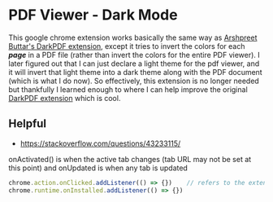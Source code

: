 # PDF Viewer - Dark Mode 

This google chrome extension works basically the same way as [Arshpreet Buttar's DarkPDF extension](https://github.com/ArshSB/DarkPDF), except it tries to invert the colors for each ***page*** in a PDF file (rather than invert the colors for the entire PDF viewer). I later figured out that I can just declare a light theme for the pdf viewer, and it will invert that light theme into a dark theme along with the PDF document (which is what I do now). So effectively, this extension is no longer needed but thankfully I learned enough to where I can help improve the original [DarkPDF extension](https://chrome.google.com/webstore/detail/darkpdf/cfemcmeknmapecneeeaajnbhhgfgkfhp?hl=en) which is cool.

## Helpful

- https://stackoverflow.com/questions/43233115/

onActivated() is when the active tab changes (tab URL may not be set at this point) and onUpdated is when any tab is updated

```js
chrome.action.onClicked.addListener(() => {})    // refers to the extension being clicked in the toolbar
chrome.runtime.onInstalled.addListener(() => {}) 
```